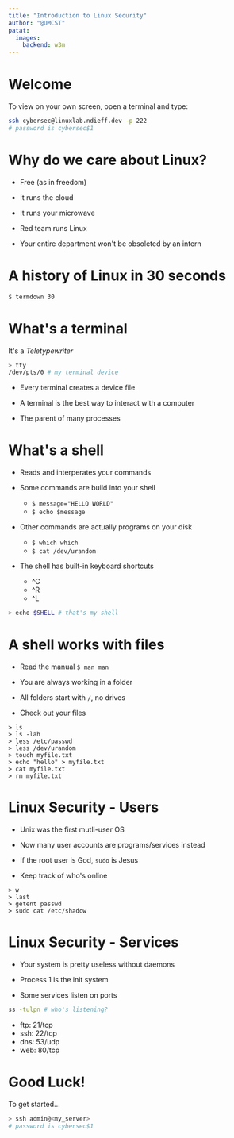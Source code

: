 ```yaml
---
title: "Introduction to Linux Security"
author: "@UMCST"
patat:
  images:
    backend: w3m
---
```


# Welcome

To view on your own screen, open a terminal and type:

```sh
ssh cybersec@linuxlab.ndieff.dev -p 222
# password is cybersec$1
```

# Why do we care about Linux?

- Free (as in freedom)

- It runs the cloud

- It runs your microwave

- Red team runs Linux

- Your entire department won't be obsoleted by an intern

# A history of Linux in 30 seconds

```sh
$ termdown 30
```

# What's a terminal
It's a _Teletypewriter_

```sh
> tty 
/dev/pts/0 # my terminal device
```

- Every terminal creates a device file

- A terminal is the best way to interact with a computer

- The parent of many processes

# What's a shell
- Reads and interperates your commands

- Some commands are build into your shell
    * `$ message="HELLO WORLD"`
    * `$ echo $message`

- Other commands are actually programs on your disk
    * `$ which which`
    * `$ cat /dev/urandom`

- The shell has built-in keyboard shortcuts
    * ^C
    * ^R
    * ^L

```sh
> echo $SHELL # that's my shell
```

# A shell works with files

- Read the manual `$ man man`

- You are always working in a folder

- All folders start with `/`, no drives

- Check out your files
```
> ls
> ls -lah
> less /etc/passwd
> less /dev/urandom
> touch myfile.txt
> echo "hello" > myfile.txt
> cat myfile.txt
> rm myfile.txt
```

# Linux Security - Users

- Unix was the first mutli-user OS

- Now many user accounts are programs/services instead

- If the root user is God, `sudo` is Jesus

- Keep track of who's online

```
> w
> last
> getent passwd
> sudo cat /etc/shadow
```

# Linux Security - Services

- Your system is pretty useless without daemons

- Process 1 is the init system

- Some services listen on ports

```sh
ss -tulpn # who's listening?
```
* ftp: 21/tcp
* ssh: 22/tcp
* dns: 53/udp
* web: 80/tcp

# Good Luck!

To get started...

```sh
> ssh admin@<my_server>
# password is cybersec$1
```
